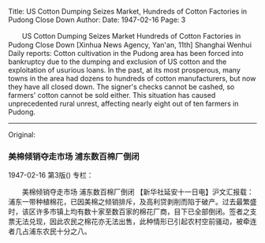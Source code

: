 Title: US Cotton Dumping Seizes Market, Hundreds of Cotton Factories in Pudong Close Down
Author:
Date: 1947-02-16
Page: 3

　　US Cotton Dumping Seizes Market
    Hundreds of Cotton Factories in Pudong Close Down
    [Xinhua News Agency, Yan'an, 11th] Shanghai Wenhui Daily reports: Cotton cultivation in the Pudong area has been forced into bankruptcy due to the dumping and exclusion of US cotton and the exploitation of usurious loans. In the past, at its most prosperous, many towns in the area had dozens to hundreds of cotton manufacturers, but now they have all closed down. The signer's checks cannot be cashed, so farmers' cotton cannot be sold either. This situation has caused unprecedented rural unrest, affecting nearly eight out of ten farmers in Pudong.



<hr /> 

Original: 


### 美棉倾销夺走市场  浦东数百棉厂倒闭

1947-02-16
第3版()
专栏：

　　美棉倾销夺走市场
    浦东数百棉厂倒闭
    【新华社延安十一日电】沪文汇报载：浦东一带种植棉花，已因美棉之倾销排斥，及高利贷剥削而陷于破产。过去最繁盛时，该区许多市镇上均有数十家至数百家的棉花厂商，目下已全部倒闭。签者之支票无法兑现，因此农民之棉花亦无法出售，此种情形已引起农村空前骚动，被牵连者几占浦东农民十分之八。
